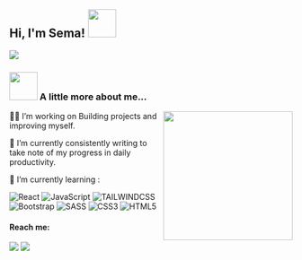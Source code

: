 <h2> Hi, I'm Sema! <img src="https://media.giphy.com/media/mGcNjsfWAjY5AEZNw6/giphy.gif" width="50"></h2>
<a href="https://github.com/semakeremetci">
   <img src="https://komarev.com/ghpvc/?username=semakeremetci">
</a>

### <img src="https://media.giphy.com/media/VgCDAzcKvsR6OM0uWg/giphy.gif" width="50"> A little more about me... 

<img align='right' src="https://media2.giphy.com/media/ES4Vcv8zWfIt2/giphy.gif?cid=ecf05e470idrf9f44ylvlmbzsyv99c1jnazw29y43otful7q&rid=giphy.gif&ct=g" width="230">

👩‍💻 I’m working on Building projects and improving myself.

🔭 I’m currently consistently writing to take note of my progress in daily productivity.


🌱 I’m currently learning :

![React](https://img.shields.io/badge/-React-black?style=flat-square&logo=React)
![JavaScript](https://img.shields.io/badge/-JavaScript-black?style=flat-square&logo=javascript)
![TAILWINDCSS](https://img.shields.io/badge/-TailwindCSS-black?style=flat-square&logo=tailwindcss)
![Bootstrap](https://img.shields.io/badge/-Bootstrap-black?style=flat-square&logo=bootstrap)
![SASS](https://img.shields.io/badge/-SASS-black?style=flat-square&logo=sass)
![CSS3](https://img.shields.io/badge/-CSS3-black?style=flat-square&logo=css3)
![HTML5](https://img.shields.io/badge/-HTML5-black?style=flat-square&logo=html5&logoColor=red)


#### Reach me:
[![](https://img.shields.io/badge/LinkedIn-semakeremetci-blue)](https://www.linkedin.com/in/semakeremetci/)
[![](https://img.shields.io/badge/Gmail-keremetcisema@gmail.com-red)](mailto:keremetcisema@gmail.com)

